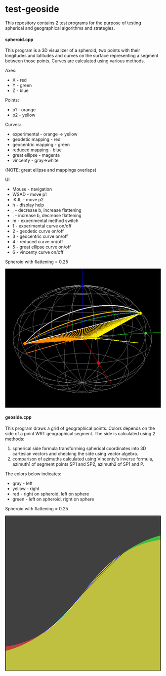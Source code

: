 test-geoside
============

This repository contains 2 test programs for the purpose of testing spherical and geographical algorithms and strategies.

#### spheroid.cpp

This program is a 3D visualizer of a spheroid, two points with their longitudes and latitudes and curves on the surface representing a segment between those points. Curves are calculated using various methods.

Axes:
* X - red
* Y - green
* Z - blue

Points:
* p1 - orange
* p2 - yellow

Curves:
* experimental - orange -> yellow
* geodetic mapping - red
* geocentric mapping - green
* reduced mapping - blue
* great ellipse - magenta
* vincenty - gray->white

(NOTE: great ellipse and mappings overlaps)

UI
* Mouse - navigation
* WSAD  - move p1
* IKJL  - move p2
* h     - display help
* ,     - decrease b, increase flattening
* .     - increase b, decrease flattening
* m     - experimental method switch
* 1     - experimental curve on/off
* 2     - geodetic curve on/off
* 3     - geocentric curve on/off
* 4     - reduced curve on/off
* 5     - great ellipse curve on/off
* 6     - vincenty curve on/off

Spheroid with flattening = 0.25

![sph](sph.png)

#### geoside.cpp

This program draws a grid of geographical points. Colors depends on the side of a point WRT geographical segment. The side is calculated using 2 methods:

1. spherical side formula transforming spherical coordinates into 3D cartesian vectors and checking the side using vector algebra.
2. comparison of azimuths calculated using Vincenty's inverse formula, azimuth1 of segment points SP1 and SP2, azimuth2 of SP1 and P.

The colors below indicates:
* gray - left
* yellow - right
* red - right on spheroid, left on sphere
* green - left on spheroid, right on sphere

Spheroid with flattening = 0.25

![f=0.25](f0.25.png)

